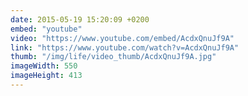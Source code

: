 ```yaml
---
date: 2015-05-19 15:20:09 +0200
embed: "youtube"
video: "https://www.youtube.com/embed/AcdxQnuJf9A"
link: "https://www.youtube.com/watch?v=AcdxQnuJf9A"
thumb: "/img/life/video_thumb/AcdxQnuJf9A.jpg"
imageWidth: 550
imageHeight: 413
---
```

